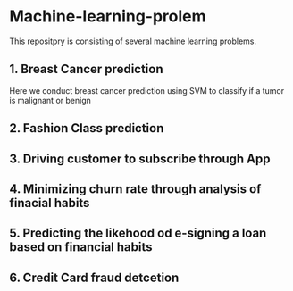 # Machine-learning-prolem
This repositpry is consisting of several machine learning problems.
## 1. Breast Cancer prediction
Here we conduct breast cancer prediction using SVM to classify if a tumor is malignant or benign
## 2. Fashion Class prediction
## 3. Driving customer to subscribe through App
## 4. Minimizing churn rate through analysis of finacial habits
## 5. Predicting the likehood od e-signing a loan based on financial habits
## 6. Credit Card fraud detcetion
 
